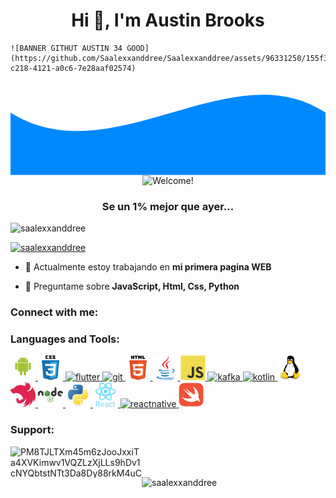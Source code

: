 <h1 align="center">Hi 👋, I'm Austin Brooks</h1>

    ![BANNER GITHUT AUSTIN 34 GOOD](https://github.com/Saalexxanddree/Saalexxanddree/assets/96331250/155f35e3-c218-4121-a0c6-7e28aaf02574)

<!-- Generated by https://smooth.ie/blogs/news/svg-wavey-transitions-between-sections -->
<div style="height: 150px; overflow: hidden;" ><svg viewBox="0 0 500 150" preserveAspectRatio="none" style="height: 100%; width: 100%;"><path d="M-0.00,49.85 C161.06,151.07 349.20,-49.85 500.00,49.85 L500.00,149.60 L-0.00,149.60 Z" style="stroke: none; fill: #08f;"></path></svg></div>

<div align="center" width="50">
<img src="https://i.imgur.com/dTYwdG1.gif" alt="Welcome!" width="300"/>
</div>

<h3 align="center">Se un 1% mejor que ayer...</h3>

<p align="left"> <img src="https://komarev.com/ghpvc/?username=saalexxanddree&label=Profile%20views&color=0e75b6&style=flat" alt="saalexxanddree" /> </p>

<p align="left"> <a href="https://github.com/ryo-ma/github-profile-trophy"><img src="https://github-profile-trophy.vercel.app/?username=saalexxanddree" alt="saalexxanddree" /></a> </p>

- 🔭 Actualmente estoy trabajando en **mi primera pagina WEB**

- 💬 Preguntame sobre **JavaScript, Html, Css, Python**

<h3 align="left">Connect with me:</h3>
<p align="left">
</p>

<h3 align="left">Languages and Tools:</h3>
<p align="left"> <a href="https://developer.android.com" target="_blank" rel="noreferrer"> <img src="https://raw.githubusercontent.com/devicons/devicon/master/icons/android/android-original-wordmark.svg" alt="android" width="40" height="40"/> </a> <a href="https://www.w3schools.com/css/" target="_blank" rel="noreferrer"> <img src="https://raw.githubusercontent.com/devicons/devicon/master/icons/css3/css3-original-wordmark.svg" alt="css3" width="40" height="40"/> </a> <a href="https://flutter.dev" target="_blank" rel="noreferrer"> <img src="https://www.vectorlogo.zone/logos/flutterio/flutterio-icon.svg" alt="flutter" width="40" height="40"/> </a> <a href="https://git-scm.com/" target="_blank" rel="noreferrer"> <img src="https://www.vectorlogo.zone/logos/git-scm/git-scm-icon.svg" alt="git" width="40" height="40"/> </a> <a href="https://www.w3.org/html/" target="_blank" rel="noreferrer"> <img src="https://raw.githubusercontent.com/devicons/devicon/master/icons/html5/html5-original-wordmark.svg" alt="html5" width="40" height="40"/> </a> <a href="https://www.java.com" target="_blank" rel="noreferrer"> <img src="https://raw.githubusercontent.com/devicons/devicon/master/icons/java/java-original.svg" alt="java" width="40" height="40"/> </a> <a href="https://developer.mozilla.org/en-US/docs/Web/JavaScript" target="_blank" rel="noreferrer"> <img src="https://raw.githubusercontent.com/devicons/devicon/master/icons/javascript/javascript-original.svg" alt="javascript" width="40" height="40"/> </a> <a href="https://kafka.apache.org/" target="_blank" rel="noreferrer"> <img src="https://www.vectorlogo.zone/logos/apache_kafka/apache_kafka-icon.svg" alt="kafka" width="40" height="40"/> </a> <a href="https://kotlinlang.org" target="_blank" rel="noreferrer"> <img src="https://www.vectorlogo.zone/logos/kotlinlang/kotlinlang-icon.svg" alt="kotlin" width="40" height="40"/> </a> <a href="https://www.linux.org/" target="_blank" rel="noreferrer"> <img src="https://raw.githubusercontent.com/devicons/devicon/master/icons/linux/linux-original.svg" alt="linux" width="40" height="40"/> </a> <a href="https://nestjs.com/" target="_blank" rel="noreferrer"> <img src="https://raw.githubusercontent.com/devicons/devicon/master/icons/nestjs/nestjs-plain.svg" alt="nestjs" width="40" height="40"/> </a> <a href="https://nodejs.org" target="_blank" rel="noreferrer"> <img src="https://raw.githubusercontent.com/devicons/devicon/master/icons/nodejs/nodejs-original-wordmark.svg" alt="nodejs" width="40" height="40"/> </a> <a href="https://www.python.org" target="_blank" rel="noreferrer"> <img src="https://raw.githubusercontent.com/devicons/devicon/master/icons/python/python-original.svg" alt="python" width="40" height="40"/> </a> <a href="https://reactjs.org/" target="_blank" rel="noreferrer"> <img src="https://raw.githubusercontent.com/devicons/devicon/master/icons/react/react-original-wordmark.svg" alt="react" width="40" height="40"/> </a> <a href="https://reactnative.dev/" target="_blank" rel="noreferrer"> <img src="https://reactnative.dev/img/header_logo.svg" alt="reactnative" width="40" height="40"/> </a> <a href="https://developer.apple.com/swift/" target="_blank" rel="noreferrer"> <img src="https://raw.githubusercontent.com/devicons/devicon/master/icons/swift/swift-original.svg" alt="swift" width="40" height="40"/> </a> </p>

<h3 align="left">Support:</h3>
<p><a href="https://www.buymeacoffee.com/PM8TJLTXm45m6zJooJxxiTa4XVKimwv1VQZLzXjLLs9hDv1cNYQbtstNTt3Da8Dy88rkM4uCuNxadoT4NjJqkKoeSEvk88DVpoegAeM6Ccp54XEzGNPr"> <img align="left" src="https://cdn.buymeacoffee.com/buttons/v2/default-yellow.png" height="50" width="210" alt="PM8TJLTXm45m6zJooJxxiTa4XVKimwv1VQZLzXjLLs9hDv1cNYQbtstNTt3Da8Dy88rkM4uCuNxadoT4NjJqkKoeSEvk88DVpoegAeM6Ccp54XEzGNPr" /></a></p><br><br>

<p><img align="center" src="https://github-readme-streak-stats.herokuapp.com/?user=saalexxanddree&" alt="saalexxanddree" /></p>
